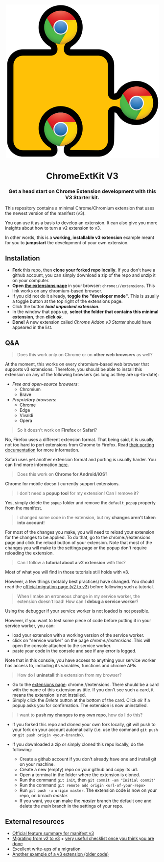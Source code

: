 <div align="center">
    <img src="./assets/logo.png"/>
    <h1>ChromeExtKit V3</h1>
    <h3>Get a head start on Chrome Extension development with this V3 Starter kit.</h3>
</div>

This repository contains a minimal Chrome/Chromium extension that uses the newest version of the manifest (v3).

You can use it as a basis to develop an extension.
It can also give you more insights about how to turn a v2 extension to v3.

In other words, this is a **working, installable v3 extension** example meant for you to **jumpstart** the development of your own extension.


## Installation
- **Fork** this repo, then **clone your forked repo locally**. If you don't have a github account, you can simply download a zip of the repo and unzip it on your computer.
- **Open [the extensions page](chrome://extensions)** in your browser: `chrome://extensions`. This link works on any chromium-based browser.
- If you did not do it already, **toggle the "developer mode"**. This is usually a toggle button at the top right of the extensions page.
- Click the button **_load unpacked extension_**.
- In the window that pops up, **select the folder that contains this minimal extension**, then **click _ok_**.
- **Done!** A new extension called _Chrome Addon v3 Starter_ should have appeared in the list.

## Q&A
> Does this work only on Chrome or on **other web browsers** as well?

At the moment, this works on every chromium-based web browser that supports v3 extensions.
Therefore, you should be able to install this extension on any of the following browsers (as long as they are up-to-date):
- _Free and open-source browsers_:
    - Chromium
    - Brave
- _Proprietary browsers_:
    - Chrome
    - Edge
    - Vivaldi
    - Opera

> So it doesn't work on **Firefox** or **Safari**?

No, Firefox uses a different extension format. That being said, it is usually not too hard to port extensions from Chrome to Firefox.
Read [their porting documentation](https://extensionworkshop.com/documentation/develop/porting-a-google-chrome-extension/) for more information.

Safari uses yet another extension format and porting is usually harder.
You can find more information [here](https://bartsolutions.github.io/2020/11/20/safari-extension/).

> Does this work on **Chrome for Android/iOS**?

Chrome for mobile doesn't currently support extensions.

> I don't need a **popup tool** for my extension! Can I remove it?

Yes, simply delete the `popup` folder and remove the `default_popup` property from the manifest.

> I changed some code in the extension, but my **changes aren't taken into account**!

For most of the changes you make, you will need to reload your extension for the changes to be applied.
To do that, go to the chrome://extensions page and click the reload button of your extension.
Note that most of the changes you will make to the settings page or the popup don't require reloading the extension.

> Can I follow a **tutorial about a v2 extension** with this?

Most of what you will find in those tutorials still holds with v3.

However, a few things (notably best practices) have changed.
You should read the [official migration page (v2 to v3)](https://developer.chrome.com/docs/extensions/mv3/intro/mv3-migration/) before following such a tutorial.

> When I make an erroneous change in my service worker, the extension doesn't load! How can I **debug a service worker**?

Using the debugger if your service worker is not loaded is not possible.

However, if you want to test some piece of code before putting it in your service worker, you can:
- load your extension with a working version of the service worker.
- click on "service worker" on the page _chrome://extensions_. This will open the console attached to the service worker.
- paste your code in the console and see if any error is logged.

Note that in this console, you have access to anything your service worker has access to, including its variables, functions and chrome APIs.

> How do I **uninstall** this extension from my browser?

- Go to the [extensions page](chrome://extensions): chrome://extensions.
  There should be a card with the name of this extension as title.
  If you don't see such a card, it means the extension is not installed.
- Simply click the _Delete_ button at the bottom of the card. Click _ok_ if a popup asks you for confirmation. The extension is now uninstalled.

> I want to **push my changes to my own repo**, how do I do this?

- If you forked this repo and cloned your own fork locally, git will push to your fork on your account automatically (i.e. use the command `git push` or `git push origin <your-branch>`).

- If you downloaded a zip or simply cloned this repo locally, do the following:
    - Create a github account if you don't already have one and install git on your machine.
    - Create a new (empty) repo on your github and copy its url.
    - Open a terminal in the folder where the extension is cloned.
    - Run the command `git init`, then `git commit -am "Initial commit"`
    - Run the command `git remote add origin <url-of-your-repo>`
    - Run `git push -u origin master`. The extension code is now on your repo, on brnach _master_.
    - If you want, you can make the _master_ branch the default one and delete the _main_ branch in the settings of your repo.

## External resources
- [Official feature summary for manifest v3](https://developer.chrome.com/docs/extensions/mv3/intro/mv3-overview/)
- [Migrating from v2 to v3](https://developer.chrome.com/docs/extensions/mv3/intro/mv3-migration/) + [very useful checklist once you think you are done](https://developer.chrome.com/docs/extensions/mv3/mv3-migration-checklist/)
- [Excellent write-ups of a migration](https://github.com/kentbrew/learning-manifest-v3)
- [Another example of a v3 extension (older code)](https://gist.github.com/dotproto/3a328d6b187621b445499ba503599dc0)
